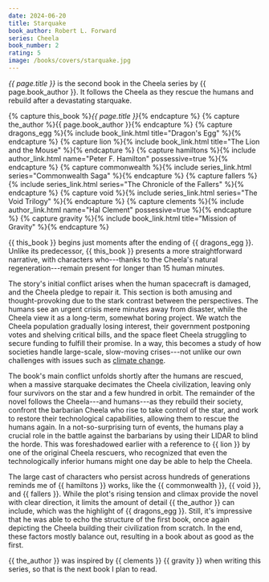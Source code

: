 ```yaml
---
date: 2024-06-20
title: Starquake
book_author: Robert L. Forward
series: Cheela
book_number: 2
rating: 5
image: /books/covers/starquake.jpg
---
```


<cite class="book-title">{{ page.title }}</cite> is the second book in the
Cheela series by <span class="author-name">{{ page.book_author }}</span>. It
follows the Cheela as they rescue the humans and rebuild after a devastating
starquake.

{% capture this_book %}<cite class="book-title">{{ page.title }}</cite>{% endcapture %}
{% capture the_author %}<span class="author-name">{{ page.book_author }}</span>{% endcapture %}
{% capture dragons_egg %}{% include book_link.html title="Dragon's Egg" %}{% endcapture %}
{% capture lion %}{% include book_link.html title="The Lion and the Mouse" %}{% endcapture %}
{% capture hamiltons %}{% include author_link.html name="Peter F. Hamilton" possessive=true %}{% endcapture %}
{% capture commonwealth %}{% include series_link.html series="Commonwealth Saga" %}{% endcapture %}
{% capture fallers %}{% include series_link.html series="The Chronicle of the Fallers" %}{% endcapture %}
{% capture void %}{% include series_link.html series="The Void Trilogy" %}{% endcapture %}
{% capture clements %}{% include author_link.html name="Hal Clement" possessive=true %}{% endcapture %}
{% capture gravity %}{% include book_link.html title="Mission of Gravity" %}{% endcapture %}

{{ this_book }} begins just moments after the ending of {{ dragons_egg }}.
Unlike its predecessor, {{ this_book }} presents a more straightforward
narrative, with characters who---thanks to the Cheela's natural
regeneration---remain present for longer than 15 human minutes.

The story's initial conflict arises when the human spacecraft is damaged, and
the Cheela pledge to repair it. This section is both amusing and
thought-provoking due to the stark contrast between the perspectives. The
humans see an urgent crisis mere minutes away from disaster, while the Cheela
view it as a long-term, somewhat boring project. We watch the Cheela
population gradually losing interest, their government postponing votes and
shelving critical bills, and the space fleet Cheela struggling to secure
funding to fulfill their promise. In a way, this becomes a study of how
societies handle large-scale, slow-moving crises---not unlike our own
challenges with issues such as [climate change][gw].

[gw]: https://en.wikipedia.org/wiki/Climate_change

The book's main conflict unfolds shortly after the humans are rescued, when a
massive starquake decimates the Cheela civilization, leaving only four
survivors on the star and a few hundred in orbit. The remainder of the novel
follows the Cheela---and humans---as they rebuild their society, confront the
barbarian Cheela who rise to take control of the star, and work to restore
their technological capabilities, allowing them to rescue the humans again. In
a not-so-surprising turn of events, the humans play a crucial role in the
battle against the barbarians by using their LIDAR to blind the horde. This
was foreshadowed earlier with a reference to {{ lion }} by one of the original
Cheela rescuers, who recognized that even the technologically inferior humans
might one day be able to help the Cheela.

The large cast of characters who persist across hundreds of generations
reminds me of {{ hamiltons }} works, like the {{ commonwealth }}, {{ void }},
and {{ fallers }}. While the plot's rising tension and climax provide the
novel with clear direction, it limits the amount of detail {{ the_author }}
can include, which was the highlight of {{ dragons_egg }}. Still, it's
impressive that he was able to echo the structure of the first book, once
again depicting the Cheela building their civilization from scratch. In the
end, these factors mostly balance out, resulting in a book about as good as
the first.

{{ the_author }} was inspired by {{ clements }} {{ gravity }} when writing
this series, so that is the next book I plan to read.
